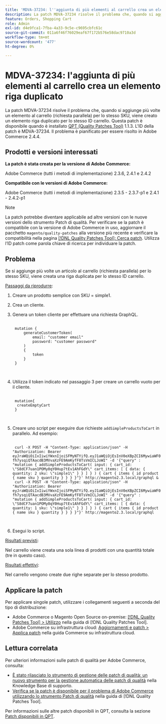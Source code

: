```yaml
---
title: 'MDVA-37234: l''aggiunta di più elementi al carrello crea un elemento riga duplicato'
description: La patch MDVA-37234 risolve il problema che, quando si aggiunge più volte un elemento al carrello (richiesta parallela) per lo stesso SKU, viene creato un elemento riga duplicato per lo stesso ID carrello. Questa patch è disponibile quando è installato [Quality Patches Tool (QPT)](https://experienceleague.adobe.com/en/docs/commerce-operations/tools/quality-patches-tool/quality-patches-tool-to-self-serve-quality-patches) 1.1.3. L'ID della patch è MDVA-37234. Il problema è pianificato per essere risolto in Adobe Commerce 2.4.4.
feature: Orders, Shopping Cart
role: Admin
exl-id: d4e9fca1-7fba-4a33-9c5e-c9695cbfc61c
source-git-commit: 011a6f46f76029eaf67f172b576e58dac9710a3d
workflow-type: tm+mt
source-wordcount: '477'
ht-degree: 0%

---
```


# MDVA-37234: l&#39;aggiunta di più elementi al carrello crea un elemento riga duplicato

La patch MDVA-37234 risolve il problema che, quando si aggiunge più volte un elemento al carrello (richiesta parallela) per lo stesso SKU, viene creato un elemento riga duplicato per lo stesso ID carrello. Questa patch è disponibile quando è installato [QPT (Quality Patches Tool)](https://experienceleague.adobe.com/en/docs/commerce-operations/tools/quality-patches-tool/quality-patches-tool-to-self-serve-quality-patches) 1.1.3. L&#39;ID della patch è MDVA-37234. Il problema è pianificato per essere risolto in Adobe Commerce 2.4.4.

## Prodotti e versioni interessati

**La patch è stata creata per la versione di Adobe Commerce:**

Adobe Commerce (tutti i metodi di implementazione) 2.3.6, 2.4.1 e 2.4.2

**Compatibile con le versioni di Adobe Commerce:**

Adobe Commerce (tutti i metodi di implementazione) 2.3.5 - 2.3.7-p1 e 2.4.1 - 2.4.2-p1

>[!NOTE]
>
>La patch potrebbe diventare applicabile ad altre versioni con le nuove versioni dello strumento Patch di qualità. Per verificare se la patch è compatibile con la versione di Adobe Commerce in uso, aggiornare il pacchetto `magento/quality-patches` alla versione più recente e verificare la compatibilità nella pagina [[!DNL Quality Patches Tool]: Cerca patch](https://experienceleague.adobe.com/en/docs/commerce-operations/tools/quality-patches-tool/quality-patches-tool-to-self-serve-quality-patches). Utilizza l’ID patch come parola chiave di ricerca per individuare la patch.

## Problema

Se si aggiunge più volte un articolo al carrello (richiesta parallela) per lo stesso SKU, viene creata una riga duplicata per lo stesso ID carrello.

<u>Passaggi da riprodurre</u>:

1. Creare un prodotto semplice con SKU = simple1.
1. Crea un cliente.
1. Genera un token cliente per effettuare una richiesta GraphQL.

   <pre>
    <code class="language-graphql">
    mutation &lbrace;
        generateCustomerToken(
            email: "customer email"
            password: "customer password"
        )
        &lbrace;
            token
        &rbrace;
    &rbrace;
    </code>
    </pre>

1. Utilizza il token indicato nel passaggio 3 per creare un carrello vuoto per il cliente.

   <pre>
    <code class="language-graphql">
    mutation&lbrace;
     createEmptyCart
    &rbrace;
    </code>
    </pre>

1. Creare uno script per eseguire due richieste `addSimpleProductsToCart` in parallelo. Ad esempio:

   <pre>
    <code class="language-#!/bin/bash">
    curl -X POST -H "Content-Type: application/json" -H "Authorization: Bearer eyJraWQiOiIxIiwiYWxnIjoiSFMyNTYifQ.eyJ1aWQiOjEsInV0eXBpZCI6MywiaWF0IjoxNjIzOTUyNjcwLCJleHAiOjE2MjM5NTYyNzB9.-fh7ysqiQTAacdB3MVvaXzFE9AmKyfF8TsVmICLJoWI" -d '{"query" : "mutation { addSimpleProductsToCart( input: { cart_id: \"S8dCF7uan1POMy0qY0Hup7tEv1AhFGdY\" cart_items: [ { data: { quantity: 2 sku: \"simple1\" } } ] } ) { cart { items { id product { name sku } quantity } } } }"}' http://magento2.3.local/graphql &
    curl -X POST -H "Content-Type: application/json" -H "Authorization: Bearer eyJraWQiOiIxIiwiYWxnIjoiSFMyNTYifQ.eyJ1aWQiOjEsInV0eXBpZCI6MywiaWF0IjoxNjIzOTUyNjcwLCJleHAiOjE2MjM5NTYyNzB9.-fh7ysqiQTAacdB3MVvaXzFE9AmKyfF8TsVmICLJoWI" -d '{"query" : "mutation { addSimpleProductsToCart( input: { cart_id: \"S8dCF7uan1POMy0qY0Hup7tEv1AhFGdY\" cart_items: [ { data: { quantity: 1 sku: \"simple1\" } } ] } ) { cart { items { id product { name sku } quantity } } } }"}' http://magento2.3.local/graphql
    </code>
    </pre>

1. Esegui lo script.

<u>Risultati previsti</u>:

Nel carrello viene creata una sola linea di prodotti con una quantità totale (tre in questo caso).

<u>Risultati effettivi</u>:

Nel carrello vengono create due righe separate per lo stesso prodotto.

## Applicare la patch

Per applicare singole patch, utilizzare i collegamenti seguenti a seconda del tipo di distribuzione:

* Adobe Commerce o Magento Open Source on-premise: [[!DNL Quality Patches Tool] > Utilizzo](/help/tools/quality-patches-tool/usage.md) nella guida di [!DNL Quality Patches Tool].
* Adobe Commerce su infrastruttura cloud: [Aggiornamenti e patch > Applica patch](https://experienceleague.adobe.com/docs/commerce-cloud-service/user-guide/develop/upgrade/apply-patches.html) nella guida Commerce su infrastruttura cloud.

## Lettura correlata

Per ulteriori informazioni sulle patch di qualità per Adobe Commerce, consulta:

* [È stato rilasciato lo strumento di gestione delle patch di qualità: un nuovo strumento per la gestione automatica delle patch di qualità](https://experienceleague.adobe.com/en/docs/commerce-operations/tools/quality-patches-tool/quality-patches-tool-to-self-serve-quality-patches) nella Knowledge Base di supporto.
* [Verifica se la patch è disponibile per il problema di Adobe Commerce utilizzando lo strumento Patch di qualità](/help/tools/quality-patches-tool/patches-available-in-qpt/check-patch-for-magento-issue-with-magento-quality-patches.md) nella guida di [!DNL Quality Patches Tool].

Per informazioni sulle altre patch disponibili in QPT, consulta la sezione [Patch disponibili in QPT](https://experienceleague.adobe.com/tools/commerce-quality-patches/index.html).
